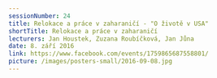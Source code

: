 ```yaml
---
sessionNumber: 24
title: Relokace a práce v zaharaničí - "O životě v USA"
shortTitle: Relokace a práce v zaharaničí
lecturers: Jan Houstek, Zuzana Roubíčková, Jan Jůna
date: 8. září 2016
link: https://www.facebook.com/events/1759865687558801/
picture: /images/posters-small/2016-09-08.jpg
---
```


